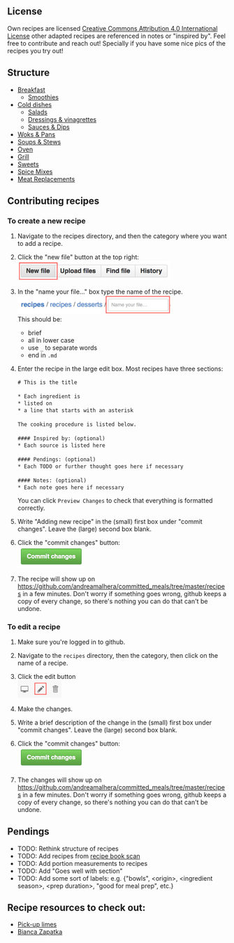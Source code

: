 ## License
Own recipes are licensed [Creative Commons Attribution 4.0 International License](http://creativecommons.org/licenses/by/4.0/) other adapted recipes are referenced in notes or "inspired by". Feel free to contribute and reach out! Specially if you have some nice pics of the recipes you try out!

## Structure
* [Breakfast](breakfast)
    * [Smoothies](breakfast/smoothies)
* [Cold dishes](cold_dishes)
    * [Salads](cold_dishes/salads)
    * [Dressings & vinagrettes](cold_dishes/dressing_and_vinagrettes)
    * [Sauces & Dips](cold_dishes/sauces_and_dips)
* [Woks & Pans](woks_and_pans)
* [Soups & Stews](soups_and_stews)
* [Oven](oven)
* [Grill](grill)
* [Sweets](sweets)
* [Spice Mixes](spicemixes)
* [Meat Replacements](no_meat)


## Contributing recipes
### To create a new recipe

1.  Navigate to the recipes directory, and then the category where you
    want to add a recipe.
    
1.  Click the "new file" button at the top right:<br /><img src="../images/file_buttons.png" width="350">

1.  In the "name your file..." box type the name of the recipe. <br /><img src="../images/file_name.png" width="350">  
This should be:
    * brief
    * all in lower case
    * use `_` to separate words
    * end in `.md` 

1.  Enter the recipe in the large edit box. Most recipes have three sections:
 
    ```
    # This is the title
    
    * Each ingredient is 
    * listed on
    * a line that starts with an asterisk
    
    The cooking procedure is listed below.
    
    #### Inspired by: (optional)
    * Each source is listed here
    
    #### Pendings: (optional)
    * Each TODO or further thought goes here if necessary
    
    #### Notes: (optional)
    * Each note goes here if necessary
    ```
    
    You can click `Preview Changes` to check that everything is formatted correctly.

1.  Write "Adding new recipe" in the (small) first box under 
    "commit changes". Leave the (large) second box blank.
  
1.  Click the "commit changes" button: <br /><img src="../images/commit_button.png" width="150">  

1.  The recipe will show up on <https://github.com/andreamalhera/committed_meals/tree/master/recipes> in a few minutes.
    Don't worry if something goes wrong, github keeps a copy of every change,
    so there's nothing you can do that can't be undone.

### To edit a recipe

1.  Make sure you're logged in to github.
 
1.  Navigate to the `recipes` directory, then the category, then click on the
    name of a recipe. 
    
1.  Click the edit button <br /><img src="../images/edit_icons.png" width="100">

1.  Make the changes.
    
1.  Write a brief description of the change in the (small) first box under 
    "commit changes". Leave the (large) second box blank.
  
1.  Click the "commit changes" button: <br /><img src="../images/commit_button.png" width="150"> 

1.  The changes will show up on <https://github.com/andreamalhera/committed_meals/tree/master/recipes> in a few minutes.
    Don't worry if something goes wrong, github keeps a copy of every change,
    so there's nothing you can do that can't be undone.
    
## Pendings
* TODO: Rethink structure of recipes
* TODO: Add recipes from [recipe book scan](https://drive.google.com/file/d/1kAtf94mUsLOCO4gIeD0WJWZGu_byKbwD/view)
* TODO: Add portion measurements to recipes
* TODO: Add "Goes well with section" 
* TODO: Add some sort of labels: e.g. {"bowls", \<origin\>, \<ingredient season\>, \<prep duration\>, "good for meal prep", etc.}

## Recipe resources to check out: 
* [Pick-up limes](https://www.pickuplimes.com/recipe-index)
* [Bianca Zapatka](https://biancazapatka.com/en/tag/savory/)
